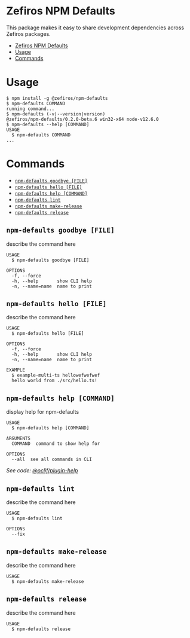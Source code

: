 # Zefiros NPM Defaults
This package makes it easy to share development dependencies across Zefiros packages.

<!-- toc -->
* [Zefiros NPM Defaults](#zefiros-npm-defaults)
* [Usage](#usage)
* [Commands](#commands)
<!-- tocstop -->
# Usage
<!-- usage -->
```sh-session
$ npm install -g @zefiros/npm-defaults
$ npm-defaults COMMAND
running command...
$ npm-defaults (-v|--version|version)
@zefiros/npm-defaults/0.2.0-beta.6 win32-x64 node-v12.6.0
$ npm-defaults --help [COMMAND]
USAGE
  $ npm-defaults COMMAND
...
```
<!-- usagestop -->
# Commands
<!-- commands -->
* [`npm-defaults goodbye [FILE]`](#npm-defaults-goodbye-file)
* [`npm-defaults hello [FILE]`](#npm-defaults-hello-file)
* [`npm-defaults help [COMMAND]`](#npm-defaults-help-command)
* [`npm-defaults lint`](#npm-defaults-lint)
* [`npm-defaults make-release`](#npm-defaults-make-release)
* [`npm-defaults release`](#npm-defaults-release)

## `npm-defaults goodbye [FILE]`

describe the command here

```
USAGE
  $ npm-defaults goodbye [FILE]

OPTIONS
  -f, --force
  -h, --help       show CLI help
  -n, --name=name  name to print
```

## `npm-defaults hello [FILE]`

describe the command here

```
USAGE
  $ npm-defaults hello [FILE]

OPTIONS
  -f, --force
  -h, --help       show CLI help
  -n, --name=name  name to print

EXAMPLE
  $ example-multi-ts hellowefwefwef
  hello world from ./src/hello.ts!
```

## `npm-defaults help [COMMAND]`

display help for npm-defaults

```
USAGE
  $ npm-defaults help [COMMAND]

ARGUMENTS
  COMMAND  command to show help for

OPTIONS
  --all  see all commands in CLI
```

_See code: [@oclif/plugin-help](https://github.com/oclif/plugin-help/blob/v2.2.1/src\commands\help.ts)_

## `npm-defaults lint`

describe the command here

```
USAGE
  $ npm-defaults lint

OPTIONS
  --fix
```

## `npm-defaults make-release`

describe the command here

```
USAGE
  $ npm-defaults make-release
```

## `npm-defaults release`

describe the command here

```
USAGE
  $ npm-defaults release
```
<!-- commandsstop -->
